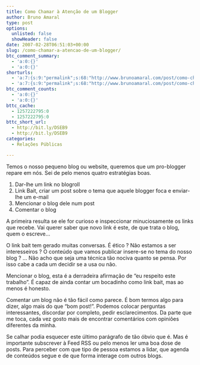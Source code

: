 ```yaml
---
title: Como Chamar à Atenção de um Blogger
author: Bruno Amaral
type: post
options:
  unlisted: false
  showHeader: false
date: 2007-02-28T06:51:03+00:00
slug: /como-chamar-a-atencao-de-um-blogger/
btc_comment_summary:
  - 'a:0:{}'
  - 'a:0:{}'
shorturls:
  - 'a:7:{s:9:"permalink";s:68:"http://www.brunoamaral.com/post/como-chamar-a-atencao-de-um-blogger/";s:7:"tinyurl";s:25:"http://tinyurl.com/dbn438";s:4:"isgd";s:17:"http://is.gd/pJUd";s:5:"bitly";s:19:"http://bit.ly/qPd2A";s:5:"snipr";s:22:"http://snipr.com/evvdi";s:5:"snurl";s:22:"http://snurl.com/evvdi";s:7:"snipurl";s:24:"http://snipurl.com/evvdi";}'
  - 'a:7:{s:9:"permalink";s:68:"http://www.brunoamaral.com/post/como-chamar-a-atencao-de-um-blogger/";s:7:"tinyurl";s:25:"http://tinyurl.com/dbn438";s:4:"isgd";s:17:"http://is.gd/pJUd";s:5:"bitly";s:19:"http://bit.ly/qPd2A";s:5:"snipr";s:22:"http://snipr.com/evvdi";s:5:"snurl";s:22:"http://snurl.com/evvdi";s:7:"snipurl";s:24:"http://snipurl.com/evvdi";}'
btc_comment_counts:
  - 'a:0:{}'
  - 'a:0:{}'
bttc_cache:
  - 1257222795:0
  - 1257222795:0
bttc_short_url:
  - http://bit.ly/DSEB9
  - http://bit.ly/DSEB9
categories:
  - Relações Públicas

---
```

Temos o nosso pequeno blog ou website, queremos que um pro-blogger repare em nós. Sei de pelo menos quatro estratégias boas.

  1. Dar-lhe um link no blogroll
  2. Link Bait, criar um post sobre o tema que aquele blogger foca e enviar-lhe um e-mail
  3. Mencionar o blog dele num post
  4. Comentar o blog

A primeira resulta se ele for curioso e inspeccionar minuciosamente os links que recebe. Vai querer saber que novo link é este, de que trata o blog, quem o escreve&#8230;

O link bait tem gerado muitas conversas. É ético ? Não estamos a ser interesseiros ? O conteúdo que vamos publicar insere-se no tema do nosso blog ? &#8230; Não acho que seja uma técnica tão nociva quanto se pensa. Por isso cabe a cada um decidir se a usa ou não.

Mencionar o blog, esta é a derradeira afirmação de &#8220;eu respeito este trabalho&#8221;. É capaz de ainda contar um bocadinho como link bait, mas ao menos é honesto.

Comentar um blog não é tão fácil como parece. É bom termos algo para dizer, algo mais do que &#8220;bom post!&#8221;. Podemos colocar perguntas interessantes, discordar por completo, pedir esclarecimentos. Da parte que me toca, cada vez gosto mais de encontrar comentários com opiniões diferentes da minha.

Se calhar podia esquecer este último parágrafo de tão óbvio que é. Mas é importante subscrever à Feed RSS ou pelo menos ler uma boa dose de posts. Para perceber com que tipo de pessoa estamos a lidar, que agenda de conteúdos segue e de que forma interage com outros blogs.